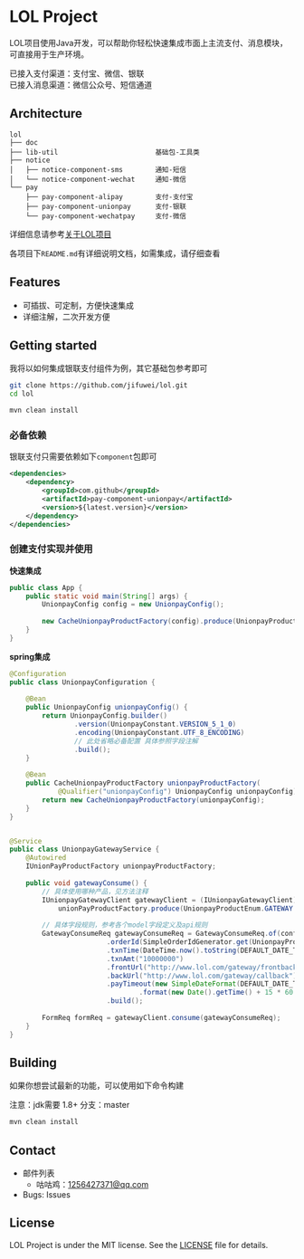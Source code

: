 # LOL Project
LOL项目使用Java开发，可以帮助你轻松快速集成市面上主流支付、消息模块，可直接用于生产环境。

已接入支付渠道：支付宝、微信、银联  
已接入消息渠道：微信公众号、短信通道

## Architecture
```
lol
├── doc
├── lib-util                        基础包-工具类
├── notice                          
│   ├── notice-component-sms        通知-短信
│   └── notice-component-wechat     通知-微信
└── pay
    ├── pay-component-alipay        支付-支付宝
    ├── pay-component-unionpay      支付-银联
    └── pay-component-wechatpay     支付-微信
```
详细信息请参考[关于LOL项目](./doc/关于LOL项目规范.md)

各项目下`README.md`有详细说明文档，如需集成，请仔细查看

## Features
- 可插拔、可定制，方便快速集成
- 详细注解，二次开发方便

## Getting started
我将以如何集成银联支付组件为例，其它基础包参考即可
```bash
git clone https://github.com/jifuwei/lol.git
cd lol

mvn clean install
```

### 必备依赖
银联支付只需要依赖如下`component`包即可
```xml
<dependencies>
    <dependency>
        <groupId>com.github</groupId>
        <artifactId>pay-component-unionpay</artifactId>
        <version>${latest.version}</version>
    </dependency>
</dependencies>
```

### 创建支付实现并使用

**快速集成**
```java
public class App {
    public static void main(String[] args) {
        UnionpayConfig config = new UnionpayConfig();
        
        new CacheUnionpayProductFactory(config).produce(UnionpayProductEnum.GATEWAY.name());
    }
}
```

**spring集成**
```java
@Configuration
public class UnionpayConfiguration {
    
    @Bean
    public UnionpayConfig unionpayConfig() {
        return UnionpayConfig.builder()
                .version(UnionpayConstant.VERSION_5_1_0)
                .encoding(UnionpayConstant.UTF_8_ENCODING)
                // 此处省略必备配置 具体参照字段注解
                .build();
    }
    
    @Bean
    public CacheUnionpayProductFactory unionpayProductFactory(
            @Qualifier("unionpayConfig") UnionpayConfig unionpayConfig) {
        return new CacheUnionpayProductFactory(unionpayConfig);
    }
}


@Service
public class UnionpayGatewayService {
    @Autowired
    IUnionPayProductFactory unionpayProductFactory;
    
    public void gatewayConsume() {
        // 具体使用哪种产品，见方法注释
        IUnionpayGatewayClient gatewayClient = (IUnionpayGatewayClient) 
            unionPayProductFactory.produce(UnionpayProductEnum.GATEWAY.name());
        
        // 具体字段规则，参考各个model字段定义及api规则
        GatewayConsumeReq gatewayConsumeReq = GatewayConsumeReq.of(config)
                        .orderId(SimpleOrderIdGenerator.get(UnionpayProductEnum.GATEWAY.name()))
                        .txnTime(DateTime.now().toString(DEFAULT_DATE_TIME_FORMAT))
                        .txnAmt("10000000")
                        .frontUrl("http://www.lol.com/gateway/frontback")
                        .backUrl("http://www.lol.com/gateway/callback")
                        .payTimeout(new SimpleDateFormat(DEFAULT_DATE_TIME_FORMAT)
                                .format(new Date().getTime() + 15 * 60 * 1000))
                        .build();
        
        FormReq formReq = gatewayClient.consume(gatewayConsumeReq);
    }
}
```

## Building
如果你想尝试最新的功能，可以使用如下命令构建

注意：jdk需要 1.8+
分支：master

```bash
mvn clean install
```

## Contact
- 邮件列表
    - 咕咕鸡：1256427371@qq.com
- Bugs: Issues

## License
LOL Project is under the MIT license. See the [LICENSE](./LICENSE) file for details.